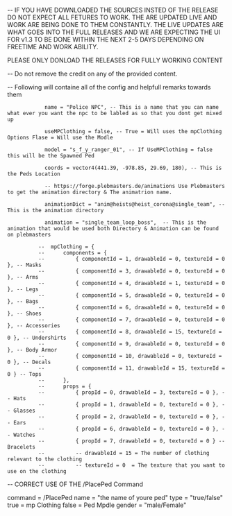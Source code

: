-- IF YOU HAVE DOWNLOADED THE SOURCES INSTED OF THE RELEASE DO NOT EXPECT ALL FETURES TO WORK. THE ARE UPDATED LIVE AND WORK ARE BEING DONE TO THEM CONSTANTLY. THE LIVE UPDATES ARE WHAT GOES INTO THE FULL RELEASES AND WE ARE EXPECTING THE UI FOR v1.3 TO BE DONE WITHIN THE NEXT 2-5 DAYS DEPENDING ON FREETIME AND WORK ABILITY. 

PLEASE ONLY DONLOAD THE RELEASES FOR FULLY WORKING CONTENT

-- Do not remove the credit on any of the provided content. 

-- Following will containe all of the config and helpfull remarks towards them

                name = "Police NPC", -- This is a name that you can name what ever you want the npc to be labled as so that you dont get mixed up
                
                useMPClothing = false, -- True = Will uses the mpClothing Options Flase = Will use the Modle
                
                model = "s_f_y_ranger_01", -- If UseMPClothing = false this will be the Spawned Ped
                
                coords = vector4(441.39, -978.85, 29.69, 180), -- This is the Peds Location
                
                -- https://forge.plebmasters.de/animations Use Plebmasters to get the animation directory & The animatrion name. 
                
                animationDict = "anim@heists@heist_corona@single_team", -- This is the animation directory
                
                animation = "single_team_loop_boss",  -- This is the animation that would be used both Directory & Animation can be found on plebmasters
                
              --  mpClothing = {
              --      components = {
              --          { componentId = 1, drawableId = 0, textureId = 0 }, -- Masks
              --          { componentId = 3, drawableId = 0, textureId = 0 }, -- Arms
              --          { componentId = 4, drawableId = 1, textureId = 0 }, -- Legs
              --          { componentId = 5, drawableId = 0, textureId = 0 }, -- Bags
              --          { componentId = 6, drawableId = 0, textureId = 0 }, -- Shoes
              --          { componentId = 7, drawableId = 0, textureId = 0 }, -- Accessories
              --          { componentId = 8, drawableId = 15, textureId = 0 }, -- Undershirts
              --          { componentId = 9, drawableId = 0, textureId = 0 }, -- Body Armor
              --          { componentId = 10, drawableId = 0, textureId = 0 }, -- Decals
              --          { componentId = 11, drawableId = 15, textureId = 0 } -- Tops
              --      },
              --      props = {
              --          { propId = 0, drawableId = 3, textureId = 0 }, -- Hats
              --          { propId = 1, drawableId = 0, textureId = 0 }, -- Glasses
              --          { propId = 2, drawableId = 0, textureId = 0 }, -- Ears
              --          { propId = 6, drawableId = 0, textureId = 0 }, -- Watches
              --          { propId = 7, drawableId = 0, textureId = 0 } -- Bracelets
              --          -- drawableId = 15 = The number of clothing relevant to the clothing
              --          -- textureId = 0  = The texture that you want to use on the clothing

-- CORRECT USE OF THE /PlacePed Command

command = /PlacePed
name = "the name of youre ped"
type = "true/false" true = mp Clothing false = Ped Mpdle
gender = "male/Female"

